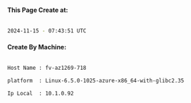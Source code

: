 
   
#### This Page Create at:

```bash

2024-11-15 - 07:43:51 UTC

```

#### Create By Machine:

```bash

Host Name : fv-az1269-718

platform  : Linux-6.5.0-1025-azure-x86_64-with-glibc2.35

Ip Local  : 10.1.0.92

```

